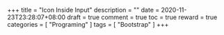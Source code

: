 +++
title = "Icon Inside Input"
description = ""
date = 2020-11-23T23:28:07+08:00
draft = true
comment = true
toc = true
reward = true
categories = [
  "Programing"
]
tags = [
  "Bootstrap"
]
+++

<!--more-->
